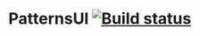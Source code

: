 # PatternsUI [![Build status](https://ci.appveyor.com/api/projects/status/lml6ps0jul75xvva/branch/main?svg=true)](https://ci.appveyor.com/project/AmaliaKhachatryan/patternsui/branch/main)
